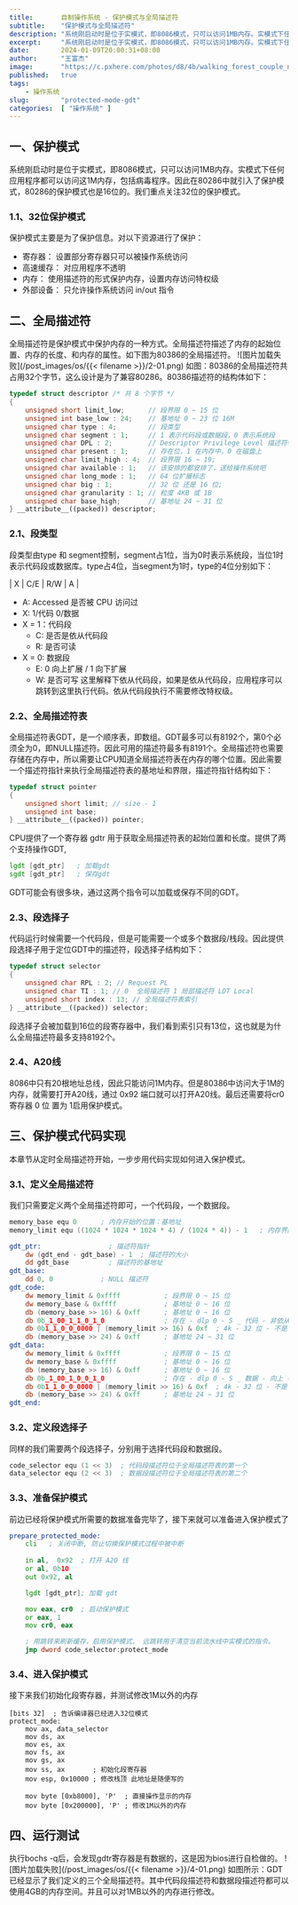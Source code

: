 ```yaml
---
title:       自制操作系统 - 保护模式与全局描述符
subtitle:    "保护模式与全局描述符"
description: "系统刚启动时是位于实模式，即8086模式，只可以访问1MB内存。实模式下任何应用程序都可以访问这1M内存，包括病毒程序。因此在80286中就引入了保护模式。保护模式中引入了全局描述符来保护内存，并将内存按照4k的大小进行分页。"
excerpt:     "系统刚启动时是位于实模式，即8086模式，只可以访问1MB内存。实模式下任何应用程序都可以访问这1M内存，包括病毒程序。因此在80286中就引入了保护模式。保护模式中引入了全局描述符来保护内存，并将内存按照4k的大小进行分页。"
date:        2024-01-09T20:00:31+08:00
author:      "王富杰"
image:       "https://c.pxhere.com/photos/d8/4b/walking_forest_couple_nature_green_tree_vacation_leaves-825751.jpg!d"
published:   true
tags:
    - 操作系统
slug:        "protected-mode-gdt"
categories:  [ "操作系统" ]
---
```


## 一、保护模式
系统刚启动时是位于实模式，即8086模式，只可以访问1MB内存。实模式下任何应用程序都可以访问这1M内存，包括病毒程序。因此在80286中就引入了保护模式，80286的保护模式也是16位的。我们重点关注32位的保护模式。

### 1.1、32位保护模式
保护模式主要是为了保护信息。对以下资源进行了保护：
* 寄存器：    设置部分寄存器只可以被操作系统访问
* 高速缓存：  对应用程序不透明
* 内存：     使用描述符的形式保护内存，设置内存访问特权级
* 外部设备：  只允许操作系统访问 in/out 指令

## 二、全局描述符
全局描述符是保护模式中保护内存的一种方式。全局描述符描述了内存的起始位置、内存的长度、和内存的属性。如下图为80386的全局描述符。
![图片加载失败](/post_images/os/{{< filename >}}/2-01.png)
如图：80386的全局描述符共占用32个字节，这么设计是为了兼容80286。80386描述符的结构体如下：
```cpp
typedef struct descriptor /* 共 8 个字节 */
{
    unsigned short limit_low;      // 段界限 0 ~ 15 位
    unsigned int base_low : 24;    // 基地址 0 ~ 23 位 16M
    unsigned char type : 4;        // 段类型
    unsigned char segment : 1;     // 1 表示代码段或数据段，0 表示系统段
    unsigned char DPL : 2;         // Descriptor Privilege Level 描述符特权等级 0 ~ 3
    unsigned char present : 1;     // 存在位，1 在内存中，0 在磁盘上
    unsigned char limit_high : 4;  // 段界限 16 ~ 19;
    unsigned char available : 1;   // 该安排的都安排了，送给操作系统吧
    unsigned char long_mode : 1;   // 64 位扩展标志
    unsigned char big : 1;         // 32 位 还是 16 位;
    unsigned char granularity : 1; // 粒度 4KB 或 1B
    unsigned char base_high;       // 基地址 24 ~ 31 位
} __attribute__((packed)) descriptor;
```

### 2.1、段类型
段类型由type 和  segment控制，segment占1位，当为0时表示系统段，当位1时表示代码段或数据库。type占4位，当segment为1时，type的4位分别如下：

| X | C/E | R/W | A |
* A: Accessed 是否被 CPU 访问过
* X: 1/代码 0/数据
* X = 1：代码段
  * C: 是否是依从代码段
  * R: 是否可读
* X = 0: 数据段
  * E: 0 向上扩展 / 1 向下扩展
  * W: 是否可写
这里解释下依从代码段，如果是依从代码段，应用程序可以跳转到这里执行代码。依从代码段执行不需要修改特权级。


### 2.2、全局描述符表
全局描述符表GDT，是一个顺序表，即数组。GDT最多可以有8192个，第0个必须全为0，即NULL描述符。因此可用的描述符最多有8191个。全局描述符也需要存储在内存中，所以需要让CPU知道全局描述符表在内存的哪个位置。因此需要一个描述符指针来执行全局描述符表的基地址和界限，描述符指针结构如下：
```cpp
typedef struct pointer
{
    unsigned short limit; // size - 1
    unsigned int base;
} __attribute__((packed)) pointer;
```
CPU提供了一个寄存器 gdtr 用于获取全局描述符表的起始位置和长度。提供了两个支持操作GDT,
```asm
lgdt [gdt_ptr]   ; 加载gdt
sgdt [gdt_ptr]   ; 保存gdt
```
GDT可能会有很多块，通过这两个指令可以加载或保存不同的GDT。

### 2.3、段选择子
代码运行时候需要一个代码段，但是可能需要一个或多个数据段/栈段。因此提供段选择子用于定位GDT中的描述符，段选择子结构如下：
```cpp
typedef struct selector
{
    unsigned char RPL : 2; // Request PL 
    unsigned char TI : 1; // 0  全局描述符 1 局部描述符 LDT Local 
    unsigned short index : 13; // 全局描述符表索引
} __attribute__((packed)) selector;
```
段选择子会被加载到16位的段寄存器中，我们看到索引只有13位，这也就是为什么全局描述符最多支持8192个。


### 2.4、A20线
8086中只有20根地址总线，因此只能访问1M内存。但是80386中访问大于1M的内存，就需要打开A20线，通过 0x92 端口就可以打开A20线。最后还需要将cr0 寄存器 0 位 置为 1启用保护模式。


## 三、保护模式代码实现
本章节从定时全局描述符开始，一步步用代码实现如何进入保护模式。

### 3.1、定义全局描述符
我们只需要定义两个全局描述符即可，一个代码段，一个数据段。
```asm
memory_base equ 0      ; 内存开始的位置：基地址
memory_limit equ ((1024 * 1024 * 1024 * 4) / (1024 * 4)) - 1   ; 内存界限 4G / 4K - 1, 一页4k

gdt_ptr:                 ; 描述符指针
    dw (gdt_end - gdt_base) - 1  ; 描述符的大小
    dd gdt_base          ; 描述符的基地址
gdt_base:
    dd 0, 0            ; NULL 描述符
gdt_code:
    dw memory_limit & 0xffff           ; 段界限 0 ~ 15 位
    dw memory_base & 0xffff            ; 基地址 0 ~ 16 位
    db (memory_base >> 16) & 0xff      ; 基地址 0 ~ 16 位
    db 0b_1_00_1_1_0_1_0               ; 存在 - dlp 0 - S _ 代码 - 非依从 - 可读 - 没有被访问过
    db 0b1_1_0_0_0000 | (memory_limit >> 16) & 0xf  ; 4k - 32 位 - 不是 64 位 - 段界限 16 ~ 19
    db (memory_base >> 24) & 0xff      ; 基地址 24 ~ 31 位
gdt_data:
    dw memory_limit & 0xffff           ; 段界限 0 ~ 15 位
    dw memory_base & 0xffff            ; 基地址 0 ~ 16 位
    db (memory_base >> 16) & 0xff      ; 基地址 0 ~ 16 位
    db 0b_1_00_1_0_0_1_0               ; 存在 - dlp 0 - S _ 数据 - 向上 - 可写 - 没有被访问过
    db 0b1_1_0_0_0000 | (memory_limit >> 16) & 0xf  ; 4k - 32 位 - 不是 64 位 - 段界限 16 ~ 19
    db (memory_base >> 24) & 0xff      ; 基地址 24 ~ 31 位
gdt_end:
```

### 3.2、定义段选择子
同样的我们需要两个段选择子，分别用于选择代码段和数据段。
```asm
code_selector equ (1 << 3)  ; 代码段描述符位于全局描述符表的第一个
data_selector equ (2 << 3)  ; 数据段描述符位于全局描述符表的第二个
```

### 3.3、准备保护模式
前边已经将保护模式所需要的数据准备完毕了，接下来就可以准备进入保护模式了
```asm
prepare_protected_mode:
    cli   ; 关闭中断, 防止切换保护模式过程中被中断
    
    in al,  0x92  ; 打开 A20 线
    or al, 0b10
    out 0x92, al

    lgdt [gdt_ptr]; 加载 gdt

    mov eax, cr0  ; 启动保护模式
    or eax, 1
    mov cr0, eax

    ; 用跳转来刷新缓存，启用保护模式， 远跳转用于清空当前流水线中实模式的指令。
    jmp dword code_selector:protect_mode
```

### 3.4、进入保护模式
接下来我们初始化段寄存器，并测试修改1M以外的内存
```
[bits 32]  ; 告诉编译器已经进入32位模式
protect_mode:
    mov ax, data_selector
    mov ds, ax
    mov es, ax
    mov fs, ax
    mov gs, ax
    mov ss, ax       ; 初始化段寄存器
    mov esp, 0x10000 ; 修改栈顶 此地址是随便写的

    mov byte [0xb8000], 'P'  ; 直接操作显示的内存
    mov byte [0x200000], 'P' ; 修改1M以外的内存
```

## 四、运行测试
执行bochs -q后，会发现gdtr寄存器是有数据的，这是因为bios进行自检做的。
![图片加载失败](/post_images/os/{{< filename >}}/4-01.png)
如图所示：GDT已经显示了我们定义的三个全局描述符。其中代码段描述符和数据段描述符都可以使用4GB的内存空间。并且可以对1MB以外的内存进行修改。